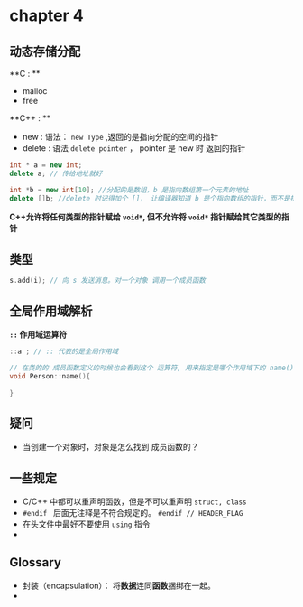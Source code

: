 # chapter 4



## 动态存储分配

**C : **

* malloc
* free



**C++ : **

* new : 语法： `new Type` ,返回的是指向分配的空间的指针
* delete : 语法 `delete pointer` ， pointer 是 new 时 返回的指针

```c++
int * a = new int;
delete a; // 传给地址就好

int *b = new int[10]; //分配的是数组，b 是指向数组第一个元素的地址
delete []b; //delete 时记得加个 []， 让编译器知道 b 是个指向数组的指针，而不是指向值的指针
```



**C++允许将任何类型的指针赋给 `void*`, 但不允许将 `void*` 指针赋给其它类型的指针**



## 类型

```c++
s.add(i); // 向 s 发送消息。对一个对象 调用一个成员函数
```



## 全局作用域解析

**`::` 作用域运算符**

```c++
::a ; // :: 代表的是全局作用域

// 在类的的 成员函数定义的时候也会看到这个 运算符, 用来指定是哪个作用域下的 name() 
void Person::name(){
  
}
```





## 疑问

* 当创建一个对象时，对象是怎么找到 成员函数的？







## 一些规定

* C/C++ 中都可以重声明函数，但是不可以重声明 `struct, class`
* `#endif ` 后面无注释是不符合规定的。 `#endif // HEADER_FLAG`
* 在头文件中最好不要使用 `using` 指令
* ​



## Glossary

* 封装（encapsulation）： 将**数据**连同**函数**捆绑在一起。
* ​